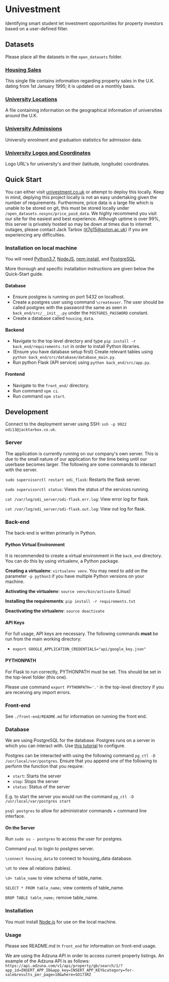 # Univestment

Identifying smart student let investment opportunities for property investors based on a user-defined filter.

## Datasets

Please place all the datasets in the `open_datasets` folder.

### [Housing Sales](https://www.gov.uk/government/collections/price-paid-data)

This single file contains information regarding property sales in the U.K. dating from 1st January 1995; it is updated on a monthly basis. 

### [University Locations](https://get-information-schools.service.gov.uk/Establishments/Search?tok=8TMj138l)

A file containing information on the geographical information of universities around the U.K.

### [University Admissions](https://www.hesa.ac.uk/data-and-analysis/students/where-study)

University enrolment and graduation statistics for admission data.

### [University Logos and Coordinates](https://equipment.data.ac.uk/)

Logo URL's for university's and their (latitude, longitude) coordinates.

## Quick Start

You can either visit [univestment.co.uk](http://univestment.co.uk/) or attempt to deploy this locally. Keep in mind, deplying this project locally is not an easy undertaking given the number of requirements. Furthermore, price data is a large file which is unable to be stored on git, this must be stored locally under `/open_datasets.nosync/price_paid_data`. We highly recommend you visit our site for the easiest and best experience. Although uptime is over 99%, this server is privately hosted so may be down at times due to internet outages, please contact Jack Tarbox (jt7g15@soton.ac.uk) if you are experiencing any difficulties.

### Installation on local machine

You will need [Python3.7](https://www.python.org/downloads/release/python-370/), [NodeJS](https://nodejs.org/en/), [npm install](https://www.npmjs.com/), and [PostgreSQL](https://www.postgresql.org/).

More thorough and specific installation instructions are given below the Quick-Start guide.

#### Database

* Ensure postgres is running on port 5432 on localhost.
* Create a postgres user using command `\createuser`. The user should be called postgres with the password the same as seen in `back_end/src/__init__.py` under the `POSTGRES_PASSWORD` constant.
* Create a database called `housing_data`.

#### Backend

* Navigate to the top level directory and type `pip install -r back_end/requirements.txt` in order to install Python libraries.
* (Ensure you have database setup first) Create relevant tables using `python back_end/src/database/database_main.py`.
* Run python Flask (API service) using `python back_end/src/app.py`.

#### Frontend 

* Navigate to the `front_end/` directory.
* Run command `npm ci`.
* Run command `npm start`.

## Development

Connect to the deployment server using SSH: `ssh -p 9922 odi13@jacktarbox.co.uk`.

### Server

The application is currently running on our company's own server. This is due to the small nature of our application for the time being until our userbase becomes larger. The following are some commands to interact with the server.

`sudo supervisorctl restart odi_flask`: Restarts the flask server.

`sudo supervisorctl status`: Views the status of the services running.

`cat /var/log/odi_server/odi-flask.err.log`: View error log for flask.

`cat /var/log/odi_server/odi-flask.out.log`: View out log for flask.

### Back-end

The back-end is written primarily in Python.

#### Python Virtual Environment

It is recommended to create a virtual environment in the `back_end` directory. You can do this by using virtualenv, a Python package.

**Creating a virtualenv**: `virtualenv venv`. You may need to add on the parameter `-p python3` if you have multiple Python versions on your machine.

**Activating the virtualenv**: `source venv/bin/activate` (Linux)

**Installing the requirements**: `pip install -r requirements.txt`

**Deactivating the virtualenv**: `source deactivate`

#### API Keys

For full usage, API keys are necessary. The following commands **must** be run from the main working directory:

* `export GOOGLE_APPLICATION_CREDENTIALS="api/google_key.json"` 

#### PYTHONPATH

For Flask to run correctly, PYTHONPATH must be set. This should be set in the top-level folder (this one). 

Please use command `export PYTHONPATH='.'` in the top-level directory if you are receiving any import errors.

### Front-end

See `./front-end/README.md` for information on running the front end.

### Database

We are using PostgreSQL for the database. Postgres runs on a server in which you can interact with. Use [this tutorial](https://www.codementor.io/engineerapart/getting-started-with-postgresql-on-mac-osx-are8jcopb) to configure.

Postgres can be interacted with using the following command `pg_ctl -D /usr/local/var/postgres`. Ensure that you append one of the following to perform the function that you require:

* `start`: Starts the server
* `stop`: Stops the server
* `status`: Status of the server

E.g. to start the server you would run the command `pg_ctl -D /usr/local/var/postgres start`

`psql postgres` to allow for administrator commands + command line interface.

#### On the Server

Run `sudo su - postgres` to access the user for postgres.

Command `psql` to login to postgres server.

`\connect housing_data` to connect to housing_data database.

`\dt` to view all relations (tables).

`\d+ table_name` to view schema of table_name.

`SELECT * FROM table_name;` view contents of table_name.

`DROP TABLE table_name;` remove table_name.

### Installation

You must install [Node.js](https://nodejs.org/en/download/) for use on the local machine.

### Usage

Please see README.md in `front_end` for information on front-end usage.

We are using the Adzuna API in order to access current property listings. An example of the Adzuna API is as follows: `https://api.adzuna.com/v1/api/property/gb/search/1/?app_id=INSERT_APP_ID&app_key=INSERT_APP_KEY&category=for-sale&results_per_page=10&where=SO173RZ`
